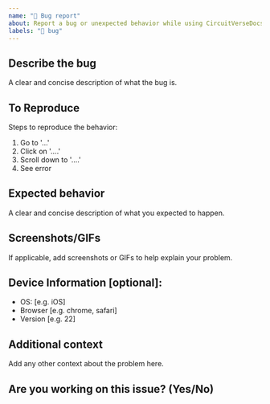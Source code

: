 ```yaml
---
name: "🐞 Bug report"
about: Report a bug or unexpected behavior while using CircuitVerseDocs
labels: "🐞 bug"
---
```

## Describe the bug
A clear and concise description of what the bug is.

## To Reproduce
Steps to reproduce the behavior:
1. Go to '...'
2. Click on '....'
3. Scroll down to '....'
4. See error

## Expected behavior
A clear and concise description of what you expected to happen.

## Screenshots/GIFs
If applicable, add screenshots or GIFs to help explain your problem.

## Device Information [optional]:
 - OS: [e.g. iOS]
 - Browser [e.g. chrome, safari]
 - Version [e.g. 22]

## Additional context
Add any other context about the problem here.

## Are you working on this issue? (Yes/No)
